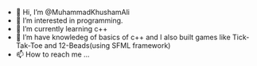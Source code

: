 - 👋 Hi, I’m @MuhammadKhushamAli
- 👀 I’m interested in programming.
- 🌱 I’m currently learning c++
- 💞️ I’m have knowledeg of basics of c++ and I also built games like Tick-Tak-Toe and 12-Beads(using SFML framework)
- 📫 How to reach me ...

<!---
MuhammadKhushamAli/MuhammadKhushamAli is a ✨ special ✨ repository because its `README.md` (this file) appears on your GitHub profile.
You can click the Preview link to take a look at your changes.
--->
